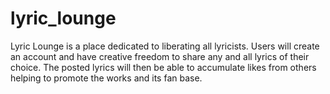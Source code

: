 # lyric_lounge

Lyric Lounge is a place dedicated to liberating all lyricists.  Users will create an account and have creative freedom to share any and all lyrics of their choice.  The posted lyrics will then be able to accumulate likes from others helping to promote the works and its fan base. 
